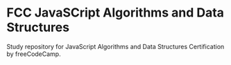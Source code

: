 # FCC JavaSCript Algorithms and Data Structures
Study repository for JavaScript Algorithms and Data Structures Certification by freeCodeCamp.

